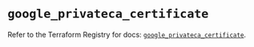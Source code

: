 # `google_privateca_certificate`

Refer to the Terraform Registry for docs: [`google_privateca_certificate`](https://registry.terraform.io/providers/hashicorp/google-beta/6.31.0/docs/resources/google_privateca_certificate).
